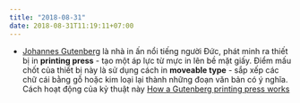 ```yaml
---
title: "2018-08-31"
date: 2018-08-31T11:19:11+07:00
---
```


* [Johannes Gutenberg](https://en.wikipedia.org/wiki/Johannes_Gutenberg) là nhà in ấn nổi tiếng người Đức, phát minh ra thiết bị in **printing press** - tạo một áp lực từ mực in lên bề mặt giấy. Điểm mấu chốt của thiết bị này là sử dụng cách in **moveable type** - sắp xếp các chữ cái bằng gỗ hoặc kim loại lại thành những đoạn văn bản có ý nghĩa. Cách hoạt động của kỷ thuật này [How a Gutenberg printing press works](https://www.youtube.com/watch?v=DLctAw4JZXE)
